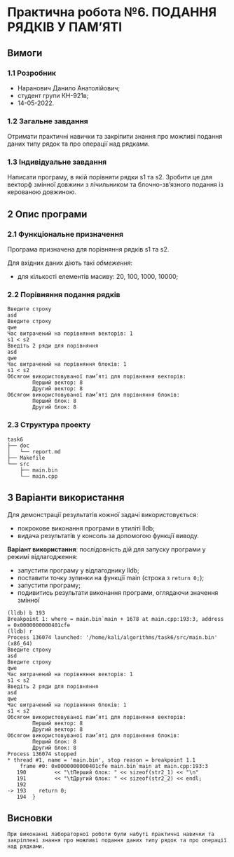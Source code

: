 # Практична робота №6. ПОДАННЯ РЯДКІВ У ПАМ’ЯТІ

## Вимоги

### 1.1 Розробник

* Наранович Данило Анатолійович;
* студент групи КН-921в;
* 14-05-2022.

### 1.2 Загальне завдання

Отримати практичні навички та закріпити знання про можливі подання даних типу рядок та про операції над рядками.


### 1.3 Індивідуальне завдання

Написати програму, в якій порівняти рядки s1 та s2. Зробити це для векторф змінної довжини з лічильником та блочно-зв’язного подання із керованою довжиною.

## 2 Опис програми

### 2.1 Функціональне призначення

Програма призначена для порівняння рядків s1 та s2.

Для вхідних даних діють такі *обмеження*:
 - для кількості елементів масиву: 20, 100, 1000, 10000;

### 2.2 Порівняння подання рядків

```
Введите строку
asd
Введите строку
qwe
Час витрачений на порівняння векторів: 1
s1 < s2
Введіть 2 ряди для порівняння
asd
qwe
Час витрачений на порівняння блоків: 1
s1 < s2
Обсягом використовуваної пам’яті для порівняння векторів:
        Перший вектор: 8
        Другий вектор: 8
Обсягом використовуваної пам’яті для порівняння блоків:
        Перший блок: 8
        Другий блок: 8
```

### 2.3 Структура проекту

```
task6
├── doc
│   └── report.md
├── Makefile
└── src
    ├── main.bin
    └── main.cpp
```

## 3 Варіанти використання

Для демонстрації результатів кожної задачі використовується:

- покрокове виконання програми в утиліті lldb;
- видача результатів у консоль за допомогою функції виводу.

**Варіант використання**: послідовність дій для запуску програми у режимі відлагодження:
- запустити програму у відлагоднику lldb;
- поставити точку зупинки на функції main (строка з `return 0;`);
- запустити програму;
- подивитись результати виконання програми, оглядаючи значення змінної

```
(lldb) b 193
Breakpoint 1: where = main.bin`main + 1678 at main.cpp:193:3, address = 0x0000000000401cfe
(lldb) r
Process 136074 launched: '/home/kali/algorithms/task6/src/main.bin' (x86_64)
Введите строку
asd
Введите строку
qwe
Час витрачений на порівняння векторів: 1
s1 < s2
Введіть 2 ряди для порівняння
asd
qwe
Час витрачений на порівняння блоків: 1
s1 < s2
Обсягом використовуваної пам’яті для порівняння векторів:
        Перший вектор: 8
        Другий вектор: 8
Обсягом використовуваної пам’яті для порівняння блоків:
        Перший блок: 8
        Другий блок: 8
Process 136074 stopped
* thread #1, name = 'main.bin', stop reason = breakpoint 1.1
    frame #0: 0x0000000000401cfe main.bin`main at main.cpp:193:3
   190         << "\tПерший блок: " << sizeof(str2_1) << "\n"
   191         << "\tДругий блок: " << sizeof(str2_2) << endl;
   192 
-> 193    return 0;
   194  }
```

## Висновки
	При виконанні лабораторної роботи були набуті практичні навички та закріплені знання про можливі подання даних типу рядок та про операції над рядками.